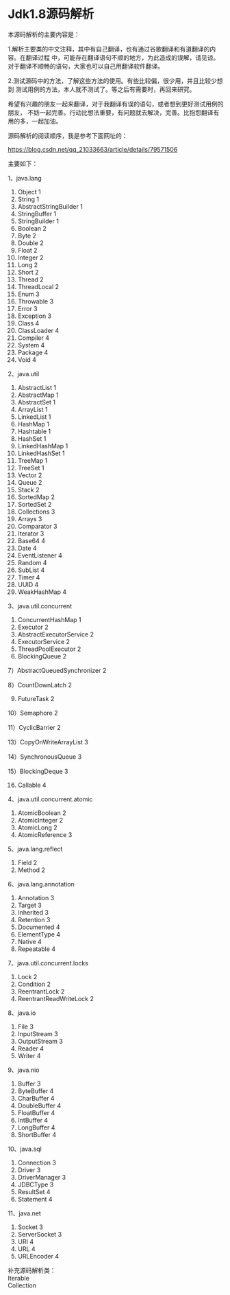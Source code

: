 # Jdk1.8源码解析
本源码解析的主要内容是：

1.解析主要类的中文注释，其中有自己翻译，也有通过谷歌翻译和有道翻译的内容。在翻译过程
中，可能存在翻译语句不顺的地方，为此造成的误解，请见谅。
对于翻译不顺畅的语句，大家也可以自己用翻译软件翻译。

2.测试源码中的方法，了解这些方法的使用。有些比较偏，很少用，并且比较少想到
测试用例的方法，本人就不测试了。等之后有需要时，再回来研究。

希望有兴趣的朋友一起来翻译，对于我翻译有误的语句，或者想到更好测试用例的朋友，
不妨一起完善。行动比想法重要，有问题就去解决，完善。比抱怨翻译有用的多，一起加油。

源码解析的阅读顺序，我是参考下面网址的：

https://blog.csdn.net/qq_21033663/article/details/79571506

主要如下：

1、java.lang

1) Object 1
2) String 1
3) AbstractStringBuilder 1
4) StringBuffer 1
5) StringBuilder 1
6) Boolean 2
7) Byte 2
8) Double 2
9) Float 2
10) Integer 2
11) Long 2
12) Short 2
13) Thread 2
14) ThreadLocal 2
15) Enum 3
16) Throwable 3
17) Error 3
18) Exception 3
19) Class 4
20) ClassLoader 4
21) Compiler 4
22) System 4
23) Package 4
24) Void 4

2、java.util

1) AbstractList 1
2) AbstractMap 1
3) AbstractSet 1
4) ArrayList 1
5) LinkedList 1
6) HashMap 1
7) Hashtable 1
8) HashSet 1
9) LinkedHashMap 1
10) LinkedHashSet 1
11) TreeMap 1
12) TreeSet 1
13) Vector 2
14) Queue 2
15) Stack 2
16) SortedMap 2
17) SortedSet 2
18) Collections 3
19) Arrays 3
20) Comparator 3
21) Iterator 3
22) Base64 4
23) Date 4
24) EventListener 4
25) Random 4
26) SubList 4
27) Timer 4
28) UUID 4
29) WeakHashMap 4

3、java.util.concurrent
1) ConcurrentHashMap 1
2) Executor 2
3) AbstractExecutorService 2
4) ExecutorService 2
5) ThreadPoolExecutor 2
6) BlockingQueue 2

7）AbstractQueuedSynchronizer 2

8）CountDownLatch 2

9) FutureTask 2

10）Semaphore 2

11）CyclicBarrier 2

13）CopyOnWriteArrayList 3

14）SynchronousQueue 3

15）BlockingDeque 3

16) Callable 4

4、java.util.concurrent.atomic

1) AtomicBoolean 2
2) AtomicInteger 2
3) AtomicLong 2
4) AtomicReference 3

5、java.lang.reflect

1) Field 2
2) Method 2

6、java.lang.annotation

1) Annotation 3
2) Target 3
3) Inherited 3
4) Retention 3
5) Documented 4
6) ElementType 4
7) Native 4
8) Repeatable 4

7、java.util.concurrent.locks

1) Lock 2
2) Condition 2
3) ReentrantLock 2
4) ReentrantReadWriteLock 2

8、java.io

1) File 3
2) InputStream   3
3) OutputStream  3
4) Reader  4
5) Writer  4

9、java.nio

1) Buffer 3
2) ByteBuffer 4
3) CharBuffer 4
4) DoubleBuffer 4
5) FloatBuffer 4
6) IntBuffer 4
7) LongBuffer 4
8) ShortBuffer 4

10、java.sql

1) Connection 3
2) Driver 3
3) DriverManager 3
4) JDBCType 3
5) ResultSet 4
6) Statement 4

11、java.net
1) Socket 3
2) ServerSocket 3
3) URI 4
4) URL 4
5) URLEncoder 4


补充源码解析类：\
Iterable\
Collection